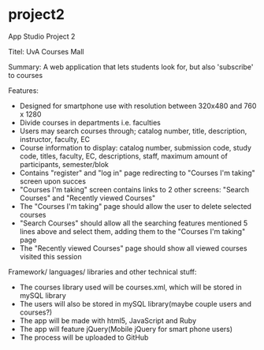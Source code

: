 project2
========

App Studio Project 2

Titel: UvA Courses Mall

Summary: A web application that lets students look for, but also 'subscribe' to courses

Features:

  - Designed for smartphone use with resolution between 320x480 and 760 x 1280
  - Divide courses in departments i.e. faculties
  - Users may search courses through; catalog number, title, description, instructor, faculty, EC
  - Course information to display: catalog number, submission code, study code, titles, faculty, EC, descriptions, 
    staff, maximum amount of participants, semester/blok
  - Contains "register" and "log in" page redirecting to "Courses I'm taking" screen upon succes
  - "Courses I'm taking" screen contains links to 2 other screens: "Search Courses" and "Recently viewed Courses"
  - The "Courses I'm taking" page should allow the user to delete selected courses
  - "Search Courses" should allow all the searching features mentioned 5 lines above and select them, adding them
    to the "Courses I'm taking" page
  - The "Recently viewed Courses" page should show all viewed courses visited this session

Framework/ languages/ libraries and other technical stuff:

  - The courses library used will be courses.xml, which will be stored in mySQL library
  - The users will also be stored in mySQL library(maybe couple users and courses?)
  - The app will be made with html5, JavaScript and Ruby
  - The app will feature jQuery(Mobile jQuery for smart phone users)
  - The process will be uploaded to GitHub

